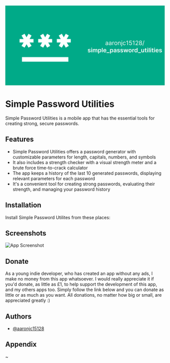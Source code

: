 ![Banner](assets/images/solid_banner_1280x680.png)


# Simple Password Utilities

Simple Password Utilities is a mobile app that has the essential tools for creating strong, secure passwords.


## Features

* Simple Password Utilities offers a password generator with customizable parameters for length, capitals, numbers, and symbols
* It also includes a strength checker with a visual strength meter and a brute force time-to-crack calculator
* The app keeps a history of the last 10 generated passwords, displaying relevant parameters for each password
* It's a convenient tool for creating strong passwords, evaluating their strength, and managing your password history


## Installation

Install Simple Password Utilites from these places:
    

## Screenshots

![App Screenshot](https://via.placeholder.com/468x300?text=App+Screenshot+Here)


## Donate

As a young indie developer, who has created an app without any ads, I make no money from this app whatsoever.
I would really appreciate it if you'd donate, as little as £1, to help support the development of this app, and my others apps too.
Simply follow the link below and you can donate as little or as much as you want.
All donations, no matter how big or small, are appreciated greatly :)


## Authors

- [@aaronjc15128](https://www.github.com/aaronjc15128)


## Appendix

~

